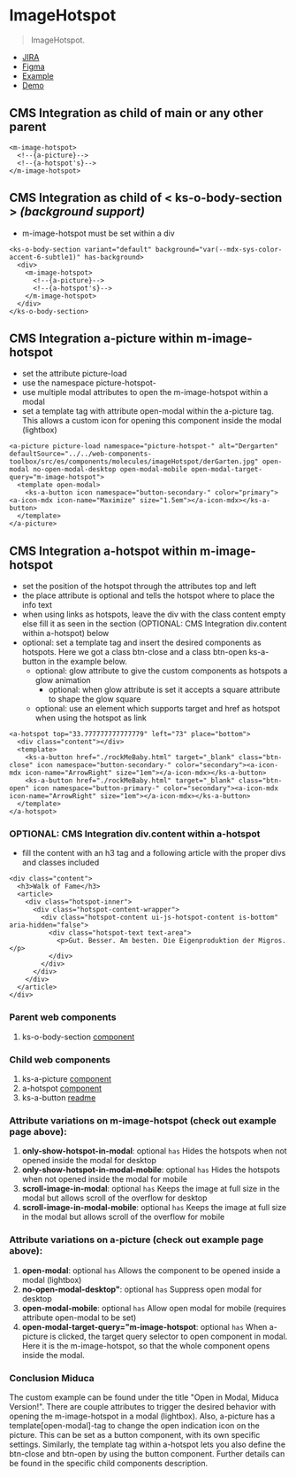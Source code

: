 # ImageHotspot

> ImageHotspot.

- [JIRA](https://jira.migros.net/browse/MIDUWEB-1564)
- [Figma](https://www.figma.com/design/PZlfqoBJ4RnR4rjpj38xai/Design-System-Core-%7C%C2%A0Klubschule-Master?node-id=12843-115898&t=sX9KINAoBhIcT82l-4)
- [Example](https://github.com/mits-gossau/web-components-toolbox-klubschule/tree/dev/src/es/components/atoms/hotspot/Hotspot.html)
- [Demo](https://mits-gossau.github.io/web-components-toolbox-klubschule/src/es/components/web-components-toolbox/docs/TemplateMiduweb.html?rootFolder=src&css=./src/css/variablesCustomKlubschule.css&login=./src/es/components/molecules/login/default-/default-.html&logo=./src/es/components/atoms/logo/default-/default-.html&nav=./src/es/components/web-components-toolbox/src/es/components/molecules/multiLevelNavigation/default-/default-.html&footer=./src/es/components/organisms/footer/default-/default-.html&content=./src/es/components/atoms/hotspot/Hotspot.html)

## CMS Integration as child of main or any other parent
```
<m-image-hotspot>
  <!--{a-picture}-->
  <!--{a-hotspot's}-->
</m-image-hotspot>
```

## CMS Integration as child of < ks-o-body-section > *(background support)*
- m-image-hotspot must be set within a div
```
<ks-o-body-section variant="default" background="var(--mdx-sys-color-accent-6-subtle1)" has-background>
  <div>
    <m-image-hotspot>
      <!--{a-picture}-->
      <!--{a-hotspot's}-->
    </m-image-hotspot>
  </div>
</ks-o-body-section>
```

## CMS Integration a-picture within m-image-hotspot
- set the attribute picture-load
- use the namespace picture-hotspot-
- use multiple modal attributes to open the m-image-hotspot within a modal
- set a template tag with attribute open-modal within the a-picture tag. This allows a custom icon for opening this component inside the modal (lightbox)
```
<a-picture picture-load namespace="picture-hotspot-" alt="Dergarten" defaultSource="../../web-components-toolbox/src/es/components/molecules/imageHotspot/derGarten.jpg" open-modal no-open-modal-desktop open-modal-mobile open-modal-target-query="m-image-hotspot">
  <template open-modal>
    <ks-a-button icon namespace="button-secondary-" color="primary"><a-icon-mdx icon-name="Maximize" size="1.5em"></a-icon-mdx></ks-a-button>
  </template>
</a-picture>
```

## CMS Integration a-hotspot within m-image-hotspot
- set the position of the hotspot through the attributes top and left
- the place attribute is optional and tells the hotspot where to place the info text
- when using links as hotspots, leave the div with the class content empty else fill it as seen in the section (OPTIONAL: CMS Integration div.content within a-hotspot) below
- optional: set a template tag and insert the desired components as hotspots. Here we got a class btn-close and a class btn-open ks-a-button in the example below.
  - optional: glow attribute to give the custom components as hotspots a glow animation
    - optional: when glow attribute is set it accepts a square attribute to shape the glow square
  - optional: use an element which supports target and href as hotspot when using the hotspot as link
```
<a-hotspot top="33.777777777777779" left="73" place="bottom">
  <div class="content"></div>
  <template>
    <ks-a-button href="./rockMeBaby.html" target="_blank" class="btn-close" icon namespace="button-secondary-" color="secondary"><a-icon-mdx icon-name="ArrowRight" size="1em"></a-icon-mdx></ks-a-button>
    <ks-a-button href="./rockMeBaby.html" target="_blank" class="btn-open" icon namespace="button-primary-" color="secondary"><a-icon-mdx icon-name="ArrowRight" size="1em"></a-icon-mdx></ks-a-button>
  </template>
</a-hotspot>
```

### OPTIONAL: CMS Integration div.content within a-hotspot
- fill the content with an h3 tag and a following article with the proper divs and classes included
```
<div class="content">
  <h3>Walk of Fame</h3>
  <article>
    <div class="hotspot-inner">
      <div class="hotspot-content-wrapper">
        <div class="hotspot-content ui-js-hotspot-content is-bottom" aria-hidden="false">
          <div class="hotspot-text text-area">
            <p>Gut. Besser. Am besten. Die Eigenproduktion der Migros.</p>
          </div>
        </div>
      </div>
    </div>
  </article>
</div>
```

### Parent web components
1. ks-o-body-section [component](https://github.com/mits-gossau/web-components-toolbox-klubschule/tree/master/src/es/components/organisms/bodySection)

### Child web components
1. ks-a-picture [component](https://github.com/mits-gossau/web-components-toolbox-klubschule/tree/master/src/es/components/atoms/picture)
2. a-hotspot [component](https://github.com/mits-gossau/web-components-toolbox-klubschule/tree/master/src/es/components/web-components-toolbox/src/es/components/atoms/hotspot/)
3. ks-a-button [readme](https://github.com/mits-gossau/web-components-toolbox-klubschule/blob/master/src/es/components/atoms/button/readme.md)

### Attribute variations on m-image-hotspot (check out example page above):
1. **only-show-hotspot-in-modal**: optional `has` Hides the hotspots when not opened inside the modal for desktop
2. **only-show-hotspot-in-modal-mobile**: optional `has` Hides the hotspots when not opened inside the modal for mobile
3. **scroll-image-in-modal**: optional `has` Keeps the image at full size in the modal but allows scroll of the overflow for desktop
4. **scroll-image-in-modal-mobile**: optional `has` Keeps the image at full size in the modal but allows scroll of the overflow for mobile

### Attribute variations on a-picture (check out example page above):
1. **open-modal**: optional `has` Allows the component to be opened inside a modal (lightbox)
2. **no-open-modal-desktop"**: optional `has` Suppress open modal for desktop
3. **open-modal-mobile**: optional `has` Allow open modal for mobile (requires attribute open-modal to be set)
4. **open-modal-target-query="m-image-hotspot**: optional `has` When a-picture is clicked, the target query selector to open component in modal. Here it is the m-image-hotspot, so that the whole component opens inside the modal.

### Conclusion Miduca
The custom example can be found under the title "Open in Modal, Miduca Version!". There are couple attributes to trigger the desired behavior with opening the m-image-hotspot in a modal (lightbox). Also, a-picture has a template[open-modal]-tag to change the open indication icon on the picture. This can be set as a button component, with its own specific settings. Similarly, the template tag within a-hotspot lets you also define the btn-close and btn-open by using the button component. Further details can be found in the specific child components description.
